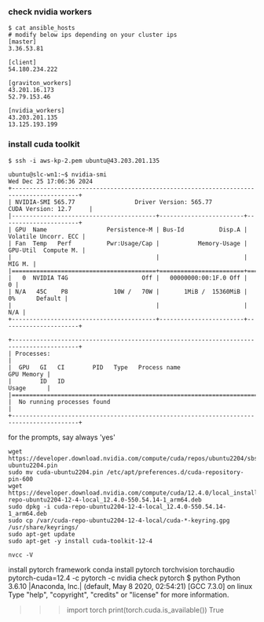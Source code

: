 ### check nvidia workers ###

```
$ cat ansible_hosts
# modify below ips depending on your cluster ips
[master]
3.36.53.81

[client]
54.180.234.222

[graviton_workers]
43.201.16.173
52.79.153.46

[nvidia_workers]
43.203.201.135
13.125.193.199
```

### install cuda toolkit ###
```
$ ssh -i aws-kp-2.pem ubuntu@43.203.201.135

ubuntu@slc-wn1:~$ nvidia-smi
Wed Dec 25 17:06:36 2024
+-----------------------------------------------------------------------------------------+
| NVIDIA-SMI 565.77                 Driver Version: 565.77         CUDA Version: 12.7     |
|-----------------------------------------+------------------------+----------------------+
| GPU  Name                 Persistence-M | Bus-Id          Disp.A | Volatile Uncorr. ECC |
| Fan  Temp   Perf          Pwr:Usage/Cap |           Memory-Usage | GPU-Util  Compute M. |
|                                         |                        |               MIG M. |
|=========================================+========================+======================|
|   0  NVIDIA T4G                     Off |   00000000:00:1F.0 Off |                    0 |
| N/A   45C    P8             10W /   70W |       1MiB /  15360MiB |      0%      Default |
|                                         |                        |                  N/A |
+-----------------------------------------+------------------------+----------------------+

+-----------------------------------------------------------------------------------------+
| Processes:                                                                              |
|  GPU   GI   CI        PID   Type   Process name                              GPU Memory |
|        ID   ID                                                               Usage      |
|=========================================================================================|
|  No running processes found                                                             |
+-----------------------------------------------------------------------------------------+
```

for the prompts, say always 'yes'
```
wget https://developer.download.nvidia.com/compute/cuda/repos/ubuntu2204/sbsa/cuda-ubuntu2204.pin
sudo mv cuda-ubuntu2204.pin /etc/apt/preferences.d/cuda-repository-pin-600
wget https://developer.download.nvidia.com/compute/cuda/12.4.0/local_installers/cuda-repo-ubuntu2204-12-4-local_12.4.0-550.54.14-1_arm64.deb
sudo dpkg -i cuda-repo-ubuntu2204-12-4-local_12.4.0-550.54.14-1_arm64.deb
sudo cp /var/cuda-repo-ubuntu2204-12-4-local/cuda-*-keyring.gpg /usr/share/keyrings/
sudo apt-get update
sudo apt-get -y install cuda-toolkit-12-4
```
```
nvcc -V
```


install pytorch framework
conda install pytorch torchvision torchaudio pytorch-cuda=12.4 -c pytorch -c nvidia
check pytorch
$ python
Python 3.6.10 |Anaconda, Inc.| (default, May  8 2020, 02:54:21) 
[GCC 7.3.0] on linux
Type "help", "copyright", "credits" or "license" for more information.
>>> import torch
>>> print(torch.cuda.is_available())
True



